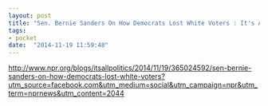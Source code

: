 ```yaml
---
layout: post
title: "Sen. Bernie Sanders On How Democrats Lost White Voters : It's All Politics : NPR"
tags:
- pocket
date:  "2014-11-19 11:59:48"
---
```


http://www.npr.org/blogs/itsallpolitics/2014/11/19/365024592/sen-bernie-sanders-on-how-democrats-lost-white-voters?utm_source=facebook.com&utm_medium=social&utm_campaign=npr&utm_term=nprnews&utm_content=2044


